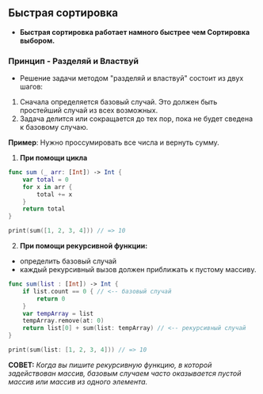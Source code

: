 ## Быстрая сортировка

* **Быстрая сортировка работает намного быстрее чем Сортировка выбором.**

### Принцип - **Разделяй и Властвуй**
* Решение задачи методом "разделяй и властвуй" состоит из двух шагов:
1. Сначала определяется базовый случай. Это должен быть простейший случай из всех возможных.
2. Задача делится или сокращается до тех пор, пока не будет сведена к базовому случаю.

**Пример**:
Нужно проссумировать все числа и вернуть сумму.

1.  **При помощи цикла**
```swift
func sum (_ arr: [Int]) -> Int {
    var total = 0
    for x in arr {
        total += x
    }
    return total
}

print(sum([1, 2, 3, 4])) // => 10
```

2. **При помощи рекурсивной функции:**
 - определить базовый случай
 - каждый рекурсивный вызов должен приближать к пустому массиву. 

```swift
func sum(list : [Int]) -> Int {
    if list.count == 0 { // <-- базовый случай
        return 0
    }
    var tempArray = list
    tempArray.remove(at: 0)
    return list[0] + sum(list: tempArray) // <-- рекурсивный случай
}

print(sum(list: [1, 2, 3, 4])) // => 10
```

**СОВЕТ:**
_Когда вы пишите рекурсивную функцию, в которой задействован массив, базовым случаем часто оказывается пустой массив или массив из одного элемента._